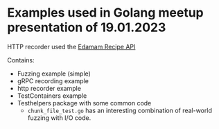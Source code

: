 # Examples used in Golang meetup presentation of 19.01.2023
 HTTP recorder used the  [Edamam Recipe API](https://www.edamam.com)

Contains:
* Fuzzing example (simple)
* gRPC recording example
* http recorder example
* TestContainers example
* Testhelpers package with some common code
  * `chunk_file_test.go` has an interesting combination of real-world fuzzing with I/O code.
